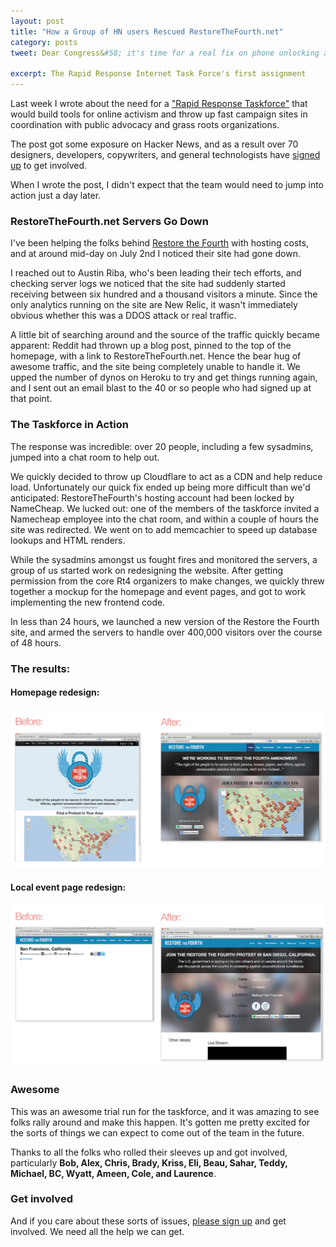 ```yaml
---
layout: post
title: "How a Group of HN users Rescued RestoreTheFourth.net"
category: posts
tweet: Dear Congress&#58; it's time for a real fix on phone unlocking and the DMCA

excerpt: The Rapid Response Internet Task Force's first assignment
---
```


Last week I wrote about the need for a ["Rapid Response Taskforce"](/task-force) that would build tools for online activism and throw up fast campaign sites in coordination with public advocacy and grass roots organizations. 

The post got some exposure on Hacker News, and as a result over 70 designers, developers, copywriters, and general technologists have <a href="/rritf.html">signed up</a> to get involved.

When I wrote the post, I didn't expect that the team would need to jump into action just a day later.

### RestoreTheFourth.net Servers Go Down

I've been helping the folks behind <a href="http://www.restorethefourth.net">Restore the Fourth</a> with hosting costs, and at around mid-day on July 2nd I noticed their site had gone down. 

I reached out to Austin Riba, who's been leading their tech efforts, and checking server logs we noticed that the site had suddenly started receiving between six hundred and a thousand visitors a minute. Since the only analytics running on the site are New Relic, it wasn't immediately obvious whether this was a DDOS attack or real traffic.

A little bit of searching around and the source of the traffic quickly became apparent: Reddit had thrown up a blog post, pinned to the top of the homepage, with a link to RestoreTheFourth.net. Hence the bear hug of awesome traffic, and the site being completely unable to handle it. We upped the number of dynos on Heroku to try and get things running again, and I sent out an email blast to the 40 or so people who had signed up at that point.

### The Taskforce in Action

The response was incredible: over 20 people, including a few sysadmins, jumped into a chat room to help out. 

We quickly decided to throw up Cloudflare to act as a CDN and help reduce load. Unfortunately our quick fix ended up being more difficult than we'd anticipated: RestoreTheFourth's hosting account had been locked by NameCheap. We lucked out: one of the members of the taskforce invited a Namecheap employee into the chat room, and within a couple of hours the site was redirected. We went on to add memcachier to speed up database lookups and HTML renders.

While the sysadmins amongst us fought fires and monitored the servers, a group of us started work on redesigning the website. After getting permission from the core Rt4 organizers to make changes, we quickly threw together a mockup for the homepage and event pages, and got to work implementing the new frontend code.

In less than 24 hours, we launched a new version of the Restore the Fourth site, and armed the servers to handle over 400,000 visitors over the course of 48 hours.

### The results: 

#### Homepage redesign:
<a href="/images/rt4-home-redesign.jpg" target="_blank"><img src="/images/rt4-home-redesign.jpg" alt="Restore the fourth homepage redesign" /></a>

#### Local event page redesign:
<a href="/images/rt4-event-redesign.jpg" target="_blank"><img src="/images/rt4-event-redesign.jpg" alt="Restore the fourth event page redesign" /></a>


### Awesome

This was an awesome trial run for the taskforce, and it was amazing to see folks rally around and make this happen. It's gotten me pretty excited for the sorts of things we can expect to come out of the team in the future.

Thanks to all the folks who rolled their sleeves up and got involved, particularly **Bob, Alex, Chris, Brady, Kriss, Eli, Beau, Sahar, Teddy, Michael, BC, Wyatt, Ameen, Cole, and Laurence**.

### Get involved

And if you care about these sorts of issues, <a href="/rritf.html">please sign up</a> and get involved. We need all the help we can get.



<br />